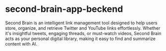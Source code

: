 # second-brain-app-beckend
Second Brain is an intelligent link management tool designed to help users store, organize, and retrieve Twitter and YouTube links effortlessly. Whether it's insightful tweets, engaging threads, or must-watch videos, Second Brain acts as your personal digital library, making it easy to find and summarize content with AI.
